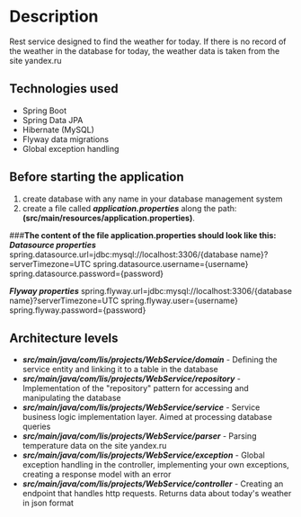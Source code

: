 # Description
Rest service designed to find the weather for today. If there is no record of the weather in the database for today, the weather data is taken from the site yandex.ru

## Technologies used
+ Spring Boot
+ Spring Data JPA
+ Hibernate (MySQL)
+ Flyway data migrations
+ Global exception handling

## Before starting the application
1. create database with any name in your database management system
2. create a file called ***application.properties*** along the path: **(src/main/resources/application.properties)**.

###**The content of the file application.properties should look like this:**
***Datasource properties***
spring.datasource.url=jdbc:mysql://localhost:3306/{database name}?serverTimezone=UTC
spring.datasource.username={username}
spring.datasource.password={password}

***Flyway properties***
spring.flyway.url=jdbc:mysql://localhost:3306/{database name}?serverTimezone=UTC
spring.flyway.user={username}
spring.flyway.password={password}


## Architecture levels
+ ***src/main/java/com/lis/projects/WebService/domain*** - Defining the service entity and linking it to a table in the database
+ ***src/main/java/com/lis/projects/WebService/repository*** - Implementation of the "repository" pattern for accessing and manipulating the database
+ ***src/main/java/com/lis/projects/WebService/service*** - 
Service business logic implementation layer. Aimed at processing database queries
+ ***src/main/java/com/lis/projects/WebService/parser*** -
Parsing temperature data on the site yandex.ru
+ ***src/main/java/com/lis/projects/WebService/exception*** - 
Global exception handling in the controller, implementing your own exceptions, creating a response model with an error
+ ***src/main/java/com/lis/projects/WebService/controller*** - Creating an endpoint that handles http requests. 
Returns data about today's weather in json format

